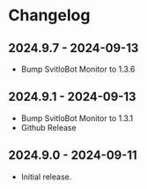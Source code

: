 # Changelog

## 2024.9.7 - 2024-09-13

- Bump SvitloBot Monitor to 1.3.6

## 2024.9.1 - 2024-09-13

- Bump SvitloBot Monitor to 1.3.1
- Github Release

## 2024.9.0 - 2024-09-11

- Initial release.
